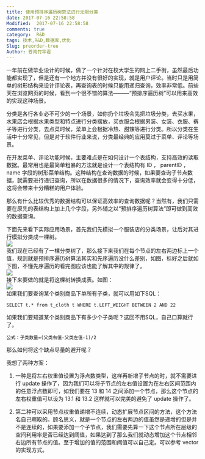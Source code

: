 ```yaml
---
title: 使用预排序遍历树算法进行无限分类
date: 2017-07-16 22:58:58
Modified:  2017-07-16 22:58:58
comments: true
category:  R&D
tags: 技术,R&D,数据库,优化
Slug: preorder-tree
Author: 苍南竹竿君
---
```

一年前在做毕业设计的时候，做了一个针对在校大学生的网上二手街，虽然最后功能都实现了，但是还有一个地方并没有很好的实现，就是用户评论。当时只是用简单的树形结构来设计评论表，再查询表的时候只能用递归查询，效率非常低。前些天在浏览网页的时候，看到一个很不错的算法———“预排序遍历树”可以用来高效的实现这种场景。  

分类是各行各业必不可少的一个场景，如你扔个垃圾会先把垃圾分类，去买水果，水果店会根据水果类型和特点进行分类摆放，买衣服会根据男装、女装、衣服、裤子等进行分类，去点菜时候，菜单上会根据冷热、甜辣等进行分类。所以分类在生活中十分常见，但是对于软件行业来说，分类最经典的应用莫过于菜单、评论等场景。<!--more-->  

在开发菜单、评论功能时候，主要难点是在如何设计一个表结构，支持高效的读取数据。最常用也是最简单粗暴的方法就是设计一个表结构有 ID ， parentID ，name 字段的树形菜单结构。这种结构在查询数据的时候，如果要查询子节点数据，就需要进行递归查询，所以在数据很多的情况下，查询效率就会变得十分低，这将会带来十分糟糕的用户体验。  

那么有什么比较优秀的数据结构可以保证高效率的查询数据呢？当然有，我们只需要在原先的表结构上加上几个字段，另外辅之以“预排序遍历树算法”即可做到高效的数据查询。  

下面先来看下实际应用场景，首先我们先模拟一个服装店的分类场景，让后对其进行模拟分类成一棵树。  
![](http://wx1.sinaimg.cn/mw690/ad108d28gy1fhlr0ipg5lj20zb0jygs6.jpg)  
我们现在已经有了一棵分类树了，那么接下来我们在每个节点的左右两边标上一个值，规则就是预排序遍历树算法其实和先序遍历没什么差别，如图，标好之后就如下图，不懂先序遍历的看完图应该也能了解其中的规律了。  
![](http://wx3.sinaimg.cn/mw690/ad108d28gy1fhlr0j7ylvj20yl0ho10u.jpg)  
接下来要做的就是将这棵树转换成表。如图：  
![](http://wx1.sinaimg.cn/mw690/ad108d28gy1fhlrfuzrhzj20bj07lq2x.jpg)  
如果我们要查询某个类别商品下单所有子类，就可以用如下SQL：  
<pre><code>SELECT t.* from t_cloth t WHERE t.LEFT_WEIGHT BETWEEN 2 AND 22</code></pre>  
如果我们要知道某个类别商品下有多少个子类呢？这回不用SQL，自己口算就行了。  
<pre><code>公式：子类数量=(父类右值-父类左值-1)/2</code></pre>  

那么如何将这个缺点尽量的避开呢？  

我想了两种方案：  
1. 一种是将左右权重值设置为浮点数类型，这样再新增子节点的时，就不需要进行 update 操作了，因为我们可以将子节点的左右值设置为在左右区间范围内的任意浮点数即可，如我们要在 13 和 14 之间添加一个节点，那么这个节点的左右权重值可以设为 13.1 和 13.2 这样就可以完美的避免了 update 操作了。

2. 第二种可以采用节点权重值递增不连续，动态扩展节点区间的方法，这个方法名自己瞎取的。顾名思义，就是一个节点的左右两边的值虽然是递增的但是并不是连续的，如果要添加一个子节点，我们需要先算一下这个节点所在层级的空间利用率是否已经达到阈值，如果达到了那么我们就动态增加这个节点相邻右边所有节点的值。至于增加的值的范围和阈值可以自己定。可以参考 vector 的实现方式。